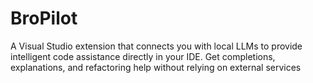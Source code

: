 # BroPilot
A Visual Studio extension that connects you with local LLMs to provide intelligent code assistance directly in your IDE. Get completions, explanations, and refactoring help without relying on external services
